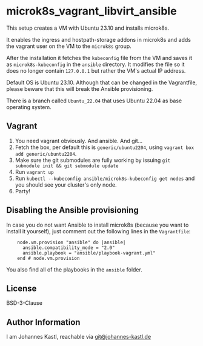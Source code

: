 # microk8s_vagrant_libvirt_ansible

This setup creates a VM with Ubuntu 23.10 and installs microk8s.

It enables the ingress and hostpath-storage addons in microk8s and adds the
vagrant user on the VM to the `microk8s` group.

After the installation it fetches the `kubeconfig` file from the VM and saves it
as `microk8s-kubeconfig` in the `ansible` directory. It modifies the file so it
does no longer contain `127.0.0.1` but rather the VM's actual IP address.

Default OS is Ubuntu 23.10. Although that can be changed in the
Vagrantfile, please beware that this will break the Ansible provisioning.

There is a branch called `Ubuntu_22.04` that uses Ubuntu 22.04 as base operating
system.

## Vagrant

1. You need vagrant obviously. And ansible. And git...
1. Fetch the box, per default this is `generic/ubuntu2204`, using
   `vagrant box add generic/ubuntu2204`.
1. Make sure the git submodules are fully working by issuing `git submodule init
   && git submodule update`
1. Run `vagrant up`
1. Run `kubectl --kubeconfig ansible/microk8s-kubeconfig get nodes` and you
   should see your cluster's only node.
1. Party!

## Disabling the Ansible provisioning

In case you do not want Ansible to install microk8s (because you want to install
it yourself), just comment out the following lines in the `Vagrantfile`:

```hcl
    node.vm.provision "ansible" do |ansible|
      ansible.compatibility_mode = "2.0"
      ansible.playbook = "ansible/playbook-vagrant.yml"
    end # node.vm.provision
```

You also find all of the playbooks in the `ansible` folder.

## License

BSD-3-Clause

## Author Information

I am Johannes Kastl, reachable via git@johannes-kastl.de
